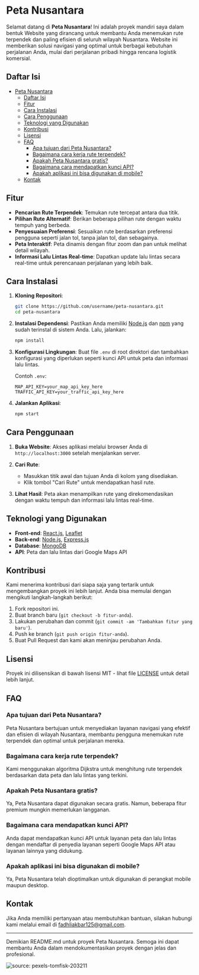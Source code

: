# Peta Nusantara

Selamat datang di **Peta Nusantara**! Ini adalah proyek mandiri saya dalam bentuk Website yang dirancang untuk membantu Anda menemukan rute terpendek dan paling efisien di seluruh wilayah Nusantara. Website ini memberikan solusi navigasi yang optimal untuk berbagai kebutuhan perjalanan Anda, mulai dari perjalanan pribadi hingga rencana logistik komersial.

## Daftar Isi

- [Peta Nusantara](#peta-nusantara)
  - [Daftar Isi](#daftar-isi)
  - [Fitur](#fitur)
  - [Cara Instalasi](#cara-instalasi)
  - [Cara Penggunaan](#cara-penggunaan)
  - [Teknologi yang Digunakan](#teknologi-yang-digunakan)
  - [Kontribusi](#kontribusi)
  - [Lisensi](#lisensi)
  - [FAQ](#faq)
    - [Apa tujuan dari Peta Nusantara?](#apa-tujuan-dari-peta-nusantara)
    - [Bagaimana cara kerja rute terpendek?](#bagaimana-cara-kerja-rute-terpendek)
    - [Apakah Peta Nusantara gratis?](#apakah-peta-nusantara-gratis)
    - [Bagaimana cara mendapatkan kunci API?](#bagaimana-cara-mendapatkan-kunci-api)
    - [Apakah aplikasi ini bisa digunakan di mobile?](#apakah-aplikasi-ini-bisa-digunakan-di-mobile)
  - [Kontak](#kontak)

## Fitur

- **Pencarian Rute Terpendek**: Temukan rute tercepat antara dua titik.
- **Pilihan Rute Alternatif**: Berikan beberapa pilihan rute dengan waktu tempuh yang berbeda.
- **Penyesuaian Preferensi**: Sesuaikan rute berdasarkan preferensi pengguna seperti jalan tol, tanpa jalan tol, dan sebagainya.
- **Peta Interaktif**: Peta dinamis dengan fitur zoom dan pan untuk melihat detail wilayah.
- **Informasi Lalu Lintas Real-time**: Dapatkan update lalu lintas secara real-time untuk perencanaan perjalanan yang lebih baik.

## Cara Instalasi

1. **Kloning Repositori**:

   ```bash
   git clone https://github.com/username/peta-nusantara.git
   cd peta-nusantara
   ```

2. **Instalasi Dependensi**:
   Pastikan Anda memiliki [Node.js](https://nodejs.org/) dan [npm](https://www.npmjs.com/) yang sudah terinstal di sistem Anda. Lalu, jalankan:

   ```bash
   npm install
   ```

3. **Konfigurasi Lingkungan**:
   Buat file `.env` di root direktori dan tambahkan konfigurasi yang diperlukan seperti kunci API untuk peta dan informasi lalu lintas.

   Contoh `.env`:

   ```env
   MAP_API_KEY=your_map_api_key_here
   TRAFFIC_API_KEY=your_traffic_api_key_here
   ```

4. **Jalankan Aplikasi**:
   ```bash
   npm start
   ```

## Cara Penggunaan

1. **Buka Website**: Akses aplikasi melalui browser Anda di `http://localhost:3000` setelah menjalankan server.

2. **Cari Rute**:

   - Masukkan titik awal dan tujuan Anda di kolom yang disediakan.
   - Klik tombol "Cari Rute" untuk mendapatkan hasil rute.

3. **Lihat Hasil**: Peta akan menampilkan rute yang direkomendasikan dengan waktu tempuh dan informasi lalu lintas real-time.

## Teknologi yang Digunakan

- **Front-end**: [React.js](https://reactjs.org/), [Leaflet](https://leafletjs.com/)
- **Back-end**: [Node.js](https://nodejs.org/), [Express.js](https://expressjs.com/)
- **Database**: [MongoDB](https://www.mongodb.com/)
- **API**: Peta dan lalu lintas dari Google Maps API

## Kontribusi

Kami menerima kontribusi dari siapa saja yang tertarik untuk mengembangkan proyek ini lebih lanjut. Anda bisa memulai dengan mengikuti langkah-langkah berikut:

1. Fork repositori ini.
2. Buat branch baru (`git checkout -b fitur-anda`).
3. Lakukan perubahan dan commit (`git commit -am 'Tambahkan fitur yang baru'`).
4. Push ke branch (`git push origin fitur-anda`).
5. Buat Pull Request dan kami akan meninjau perubahan Anda.

## Lisensi

Proyek ini dilisensikan di bawah lisensi MIT - lihat file [LICENSE](LICENSE) untuk detail lebih lanjut.

## FAQ

### Apa tujuan dari Peta Nusantara?

Peta Nusantara bertujuan untuk menyediakan layanan navigasi yang efektif dan efisien di wilayah Nusantara, membantu pengguna menemukan rute terpendek dan optimal untuk perjalanan mereka.

### Bagaimana cara kerja rute terpendek?

Kami menggunakan algoritma Dijkstra untuk menghitung rute terpendek berdasarkan data peta dan lalu lintas yang terkini.

### Apakah Peta Nusantara gratis?

Ya, Peta Nusantara dapat digunakan secara gratis. Namun, beberapa fitur premium mungkin memerlukan langganan.

### Bagaimana cara mendapatkan kunci API?

Anda dapat mendapatkan kunci API untuk layanan peta dan lalu lintas dengan mendaftar di penyedia layanan seperti Google Maps API atau layanan lainnya yang didukung.

### Apakah aplikasi ini bisa digunakan di mobile?

Ya, Peta Nusantara telah dioptimalkan untuk digunakan di perangkat mobile maupun desktop.

## Kontak

Jika Anda memiliki pertanyaan atau membutuhkan bantuan, silakan hubungi kami melalui email di [fadhliakbar125@gmail.com](mailto:fadhliakbar125@gmail.com).

---

Demikian README.md untuk proyek Peta Nusantara. Semoga ini dapat membantu Anda dalam mendokumentasikan proyek dengan jelas dan profesional.

![source: pexels-tomfisk-203211](https://github.com/fdhliakbar/peta-nusantara/assets/104522615/622d7a2f-75e2-4c45-b2db-1ac3f767b752)
